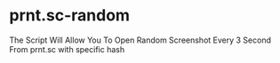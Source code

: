 # prnt.sc-random
The Script Will Allow You To Open Random Screenshot Every 3 Second From prnt.sc with specific hash
